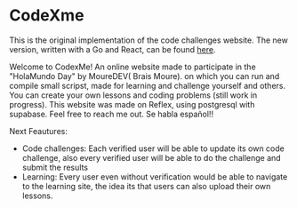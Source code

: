 # CodeXme

This is the original implementation of the code challenges website. The new version, written with a Go and React, can be found [here]((https://github.com/Gioak1993/Code-x-me)).


Welcome to CodexMe! An online website made to participate in the "HolaMundo Day" by MoureDEV( Brais Moure). on which you can run and compile small scripst, made for learning and challenge yourself and others. You can create your own lessons and coding problems (still work in progress). This website was made on Reflex, using postgresql with supabase. Feel free to reach me out. Se habla español!!

Next Feautures:

- Code challenges: Each verified user will be able to update its own code challenge, also every verified user will be able to do the challenge and submit the results
- Learning: Every user even without verification would be able to navigate to the learning site, the idea its that users can also upload their own lessons.


